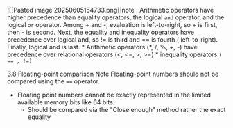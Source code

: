 ![[Pasted image 20250605154733.png]]note : Arithmetic operators have higher precedence than equality operators, the logical `and` operator, and the logical `or` operator. Among + and -, evaluation is left-to-right, so + is first, then - is second. Next, the equality and inequality operators have precedence over logical and, so != is third and == is fourth ( left-to-right). Finally, logical and is last.
	* Arithmetic operators (*, /, %, +, -) have precedence over relational operators (<, <=, >, >=)
	* inequality operators `( == , !=)`

3.8
Floating-point comparison 
Note Floating-point numbers should not be compared using the `==` operator. 
* Floating point numbers cannot be exactly represented in the limited available memory bits like 64 bits.
	* Should be compared via the "Close enough" method rather the exact equality